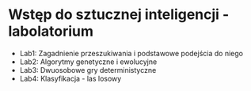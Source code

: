 # Wstęp do sztucznej inteligencji - labolatorium

* Lab1: Zagadnienie przeszukiwania i podstawowe podejścia do niego 
* Lab2: Algorytmy genetyczne i ewolucyjne
* Lab3: Dwuosobowe gry deterministyczne
* Lab4: Klasyfikacja - las losowy
